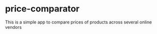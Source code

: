 # price-comparator
This is a simple app to compare prices of products across several online vendors
